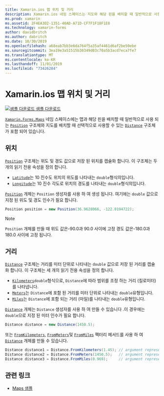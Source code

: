 ```yaml
---
title: Xamarin.ios 맵 위치 및 거리
description: Xamarin.ios 네임 스페이스는 지도와 해당 핀을 배치할 때 일반적으로 사용 되는 위치 구조체와 지도를 배치할 때 선택적으로 사용할 수 있는 거리 구조체를 포함 합니다.
ms.prod: xamarin
ms.assetid: 2F4EA3D2-1351-40AD-A71D-CF7F1F18F1E8
ms.technology: xamarin-forms
author: davidbritch
ms.author: dabritch
ms.date: 10/30/2019
ms.openlocfilehash: a68eab7bb3e6da764f5a35af4461d6af2be50ebe
ms.sourcegitcommit: 3ea19e3a51515b30349d03c70a5b3acd7eca7fe7
ms.translationtype: MT
ms.contentlocale: ko-KR
ms.lasthandoff: 11/01/2019
ms.locfileid: "73426284"
---
```

# <a name="xamarinforms-map-position-and-distance"></a>Xamarin.ios 맵 위치 및 거리

[![샘플 다운로드](~/media/shared/download.png) 샘플 다운로드](https://docs.microsoft.com/samples/xamarin/xamarin-forms-samples/workingwithmaps)

[`Xamarin.Forms.Maps`](xref:Xamarin.Forms.Maps) 네임 스페이스에는 맵과 해당 핀을 배치할 때 일반적으로 사용 되는 [`Position`](xref:Xamarin.Forms.Maps.Position) 구조체와 지도를 배치할 때 선택적으로 사용할 수 있는 [`Distance`](xref:Xamarin.Forms.Maps.Distance) 구조체가 포함 되어 있습니다.

## <a name="position"></a>위치

[`Position`](xref:Xamarin.Forms.Maps.Position) 구조체는 위도 및 경도 값으로 저장 된 위치를 캡슐화 합니다. 이 구조체는 두 개의 읽기 전용 속성을 정의 합니다.

- [`Latitude`](xref:Xamarin.Forms.Maps.Position.Latitude)는 10 진수도 위치의 위도를 나타내는 `double`형식의입니다.
- [`Longitude`](xref:Xamarin.Forms.Maps.Position.Longitude)는 10 진수 각도로 위치의 경도를 나타내는 `double`형식의입니다.

[`Position`](xref:Xamarin.Forms.Maps.Position) 개체는 `Position` 생성자를 사용 하 여 생성 됩니다. 여기에는 `double` 값으로 지정 된 위도 및 경도 인수가 필요 합니다.

```csharp
Position position = new Position(36.9628066, -122.0194722);
```

> [!NOTE]
> `Position` 개체를 만들 때 위도 값은-90.0과 90.0 사이에 고정 경도 값은-180.0과 180.0 사이에 고정 됩니다.

## <a name="distance"></a>거리

[`Distance`](xref:Xamarin.Forms.Maps.Distance) 구조체는 거리를 미터 단위로 나타내는 `double` 값으로 저장 된 거리를 캡슐화 합니다. 이 구조체는 세 개의 읽기 전용 속성을 정의 합니다.

- [`Kilometers`](xref:Xamarin.Forms.Maps.Distance.Kilometers)`double`형식으로, `Distance`에 따라 범위를 조정 하는 거리 (킬로미터)를 나타냅니다.
- [`Meters`](xref:Xamarin.Forms.Maps.Distance.Meters)는 `Distance`에 포함 된 거리를 미터 단위로 나타내는 `double`유형입니다.
- [`Miles`](xref:Xamarin.Forms.Maps.Distance.Miles)는 `Distance`에 포함 되는 거리 (마일)를 나타내는 `double`유형입니다.

[`Distance`](xref:Xamarin.Forms.Maps.Distance) 개체는 `Distance` 생성자를 사용 하 여 만들 수 있습니다 .이 경우에는 `double`으로 지정 된 미터 인수가 필요 합니다.

```csharp
Distance distance = new Distance(1450.5);
```

또는 [`FromKilometers`](xref:Xamarin.Forms.Maps.Distance.FromKilometers*), [`FromMeters`](xref:Xamarin.Forms.Maps.Distance.FromMeters*)및 [`FromMiles`](xref:Xamarin.Forms.Maps.Distance.FromMiles*) 팩터리 메서드를 사용 하 여 [`Distance`](xref:Xamarin.Forms.Maps.Distance) 개체를 만들 수 있습니다.

```csharp
Distance distance1 = Distance.FromKilometers(1.45); // argument represents the number of kilometers
Distance distance2 = Distance.FromMeters(1450.5);   // argument represents the number of meters
Distance distance3 = Distance.FromMiles(0.969);     // argument represents the number of miles
```

## <a name="related-links"></a>관련 링크

- [Maps 샘플](https://docs.microsoft.com/samples/xamarin/xamarin-forms-samples/workingwithmaps)
